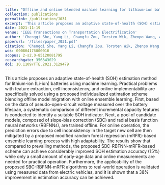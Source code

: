 ```yaml
---
title: "Offline and online blended machine learning for lithium-ion battery health state estimation"
collection: publications
permalink: /publication/J031
excerpt: 'This article proposes an adaptive state-of-health (SOH) estimation method for lithium-ion (Li-ion) batteries using machine learning. Practical problems with feature extraction, cell inconsistency, and online implementability are specifically solved using a proposed individualized estimation scheme blending offline model migration with online ensemble learning. First, based on the data of pseudo-open-circuit voltage measured over the battery lifespan, a systematic comparison of different incremental capacity features is conducted to identify a suitable SOH indicator. Next, a pool of candidate models, composed of slope-bias correction (SBC) and radial basis function neural networks (RBFNNs), are trained offline. For online operation, the prediction errors due to cell inconsistency in the target new cell are then mitigated by a proposed modified random forest regression (mRFR)-based ensemble learning process with high adaptability. The results show that compared to prevailing methods, the proposed SBC-RBFNN-mRFR-based scheme can achieve considerably improved SOH estimation accuracy (15%) while only a small amount of early-age data and online measurements are needed for practical operation. Furthermore, the applicability of the proposed SBC-RBFNN-mRFR algorithms to real-world operation is validated using measured data from electric vehicles, and it is shown that a 38% improvement in estimation accuracy can be achieved.'
date: 2021-11-19
venue: 'IEEE Transactions on Transportation Electrification'
author: 'Chengqi She, Yang Li, Changfu Zou, Torsten Wik, Zhenpo Wang, and Fengchun Sun'
paperurl: '/files/paper_J031.pdf'
citation: 'Chengqi She, Yang Li, Changfu Zou, Torsten Wik, Zhenpo Wang, and Fengchun Sun, &quot;Offline and online blended machine learning for lithium-ion battery health state estimation,&quot; <i>IEEE Transactions on Transportation Electrification</i>, vol. 8, no. 2, pp. 1604-1618, Aug. 2022, doi: 10.1109/TTE.2021.3129479.'
wos: 000804176000010
scopus: 2-s2.0-85120081795
researchgate: 356343029
doi: 10.1109/TTE.2021.3129479
---
```


This article proposes an adaptive state-of-health (SOH) estimation method for lithium-ion (Li-ion) batteries using machine learning. Practical problems with feature extraction, cell inconsistency, and online implementability are specifically solved using a proposed individualized estimation scheme blending offline model migration with online ensemble learning. First, based on the data of pseudo-open-circuit voltage measured over the battery lifespan, a systematic comparison of different incremental capacity features is conducted to identify a suitable SOH indicator. Next, a pool of candidate models, composed of slope-bias correction (SBC) and radial basis function neural networks (RBFNNs), are trained offline. For online operation, the prediction errors due to cell inconsistency in the target new cell are then mitigated by a proposed modified random forest regression (mRFR)-based ensemble learning process with high adaptability. The results show that compared to prevailing methods, the proposed SBC-RBFNN-mRFR-based scheme can achieve considerably improved SOH estimation accuracy (15%) while only a small amount of early-age data and online measurements are needed for practical operation. Furthermore, the applicability of the proposed SBC-RBFNN-mRFR algorithms to real-world operation is validated using measured data from electric vehicles, and it is shown that a 38% improvement in estimation accuracy can be achieved.
